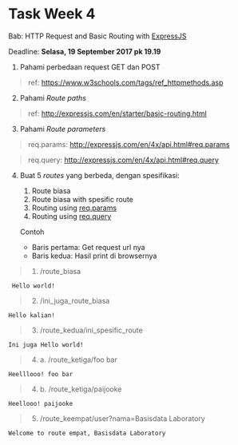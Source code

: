 


Task Week 4
===========

Bab: HTTP Request and Basic Routing with [ExpressJS](http://expressjs.com/)

Deadline: **Selasa, 19 September 2017 pk 19.19**

 1. Pahami perbedaan request GET dan POST
> 	 ref: https://www.w3schools.com/tags/ref_httpmethods.asp
 
 2. Pahami *Route paths*
 > ref: http://expressjs.com/en/starter/basic-routing.html
 
 3. Pahami *Route parameters*
 > req.params: http://expressjs.com/en/4x/api.html#req.params
 
 > req.query: http://expressjs.com/en/4x/api.html#req.query
 
 4. Buat 5 *routes* yang berbeda, dengan spesifikasi:
	 1. Route biasa
	 2. Route biasa with spesific route
	 3. Routing using [req.params](http://expressjs.com/en/4x/api.html#req.params)
	 4. Routing using [req.query](http://expressjs.com/en/4x/api.html#req.query)
	 
	 Contoh
	-  Baris pertama: Get request url nya
	-  Baris kedua: Hasil print di browsernya
 > 1. /route_biasa
	 
	 Hello world!
 > 2. /ini_juga_route_biasa
	
	Hello kalian!
 > 3. /route_kedua/ini_spesific_route
	
	Ini juga Hello world!
> 4. a. /route_ketiga/foo bar
	
	Heelllooo! foo bar
> 4. b. /route_ketiga/paijooke
	
	Heellooo! paijooke
> 5. /route_keempat/user?nama=Basisdata Laboratory
	
	Welcome to route empat, Basisdata Laboratory
